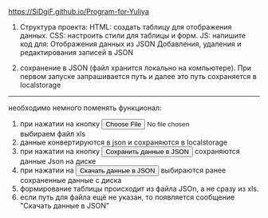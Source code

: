 https://SiDgiF.github.io/Program-for-Yuliya

1. Структура проекта:
   HTML: создать таблицу для отображения данных.
   CSS: настроить стили для таблицы и форм.
   JS: напишите код для: Отображения данных из JSON
   Добавления, удаления и редактирования записей в JSON

2. сохранение в JSON (файл хранится локально на компьютере). При первом запуске запрашивается путь и далее это путь сохраняется в localstorage

---

необходимо немного поменять функционал:

1. при нажатии на кнопку <input type="file" id="upload" accept=".xls,.xlsx"> выбираем файл xls
2. данные конвертируются в json и сохраняются в localstorage
3. при нажатии на кнопку <button id="download-json">Сохранить данные в JSON</button> сохраняются данные Json на диске
4. при нажатии на <button id="download-json">Скачать данные в JSON</button> выбираются ранее сохраненные данные с диска
5. формирование таблицы происходит из файла JSOn, а не сразу из xls.
6. если путь для файла ещё не указан, то появляется сообщение "Скачать данные в JSON"
